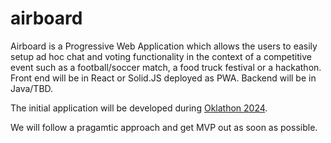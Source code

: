 # airboard

Airboard is a Progressive Web Application which allows the users to easily setup ad hoc chat and voting functionality in the context of a competitive event such as a football/soccer match, a food truck festival or a hackathon. Front end will be in React or Solid.JS deployed as PWA. Backend will be in Java/TBD.

The initial application will be developed during [Oklathon 2024](https://techlahoma.github.io/oklathon/). 

We will follow a pragamtic approach and get MVP out as soon as possible.
